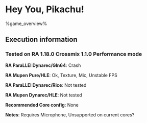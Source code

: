 # Hey You, Pikachu! 

%game_overview%

## Execution information

### Tested on RA 1.18.0 Crossmix 1.1.0 Performance mode

**RA ParaLLEl Dynarec/Gln64**: Crash

**RA Mupen Pure/HLE**: Ok, Texture, Mic, Unstable FPS

**RA ParaLLEl Dynarec/Rice**: Not tested

**RA Mupen Dynarec/HLE**: Not tested

**Recommended Core config**: None

**Notes**: Requires Microphone, Unsupported on current cores?
